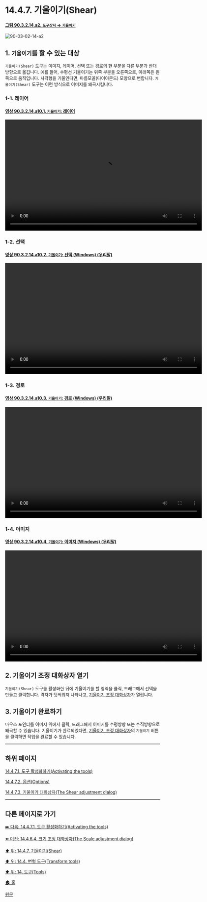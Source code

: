 # 14.4.7. 기울이기(Shear)

<a id="90-03-02-14-a2"></a>

#### [그림 90.3.2.14.a2. `도구상자` → `기울이기`](./90-03-02-14-shear.md#90-03-02-14-a2)
![90-03-02-14-a2](https://github.com/wonder13662/gimp/assets/15767104/00c29967-ab01-418f-9a96-44a4d4f306a5)

<a id="14-04-07-s1"></a>

## 1. `기울이기`를 할 수 있는 대상
`기울이기(Shear)` 도구는 이미지, 레이어, 선택 또는 경로의 한 부분을 다른 부분과 반대 방향으로 옮깁니다. 예를 들어, 수평선 기울이기는 위쪽 부분을 오른쪽으로, 아래쪽은 왼쪽으로 움직입니다. 사각형을 기울인다면, 마름모꼴(다이아몬드) 모양으로 변합니다. `기울이기(Shear)` 도구는 이런 방식으로 이미지를 왜곡시킵니다.

<a id="14-04-07-s1-01"></a>

### 1-1. 레이어

<a id="90-03-02-14-a10-01"></a>

#### [영상 90.3.2.14.a10.1. `기울이기`: 레이어](./90-03-02-14-shear.md#90-03-02-14-a10-01)
<video controls="controls" width="640" height="360" src="https://github.com/wonder13662/gimp/assets/15767104/4e04a3f5-dc70-4008-bf1a-3d604a8a3f98"></video>

<a id="14-04-07-s1-02"></a>

### 1-2. 선택

<a id="90-03-02-14-a10-02"></a>

#### [영상 90.3.2.14.a10.2. `기울이기`: 선택 (Windows) (우리말)](./90-03-02-14-shear.md#90-03-02-14-a10-02)
<video controls="controls" width="640" height="360" src="https://github.com/wonder13662/gimp/assets/15767104/0b84917b-9219-424f-8d4d-9e0ef05f0dc6"></video>

<a id="14-04-07-s1-03"></a>

### 1-3. 경로

<a id="90-03-02-14-a10-03"></a>

#### [영상 90.3.2.14.a10.3. `기울이기`: 경로 (Windows) (우리말)](./90-03-02-14-shear.md#90-03-02-14-a10-03)
<video controls="controls" width="640" height="360" src="https://github.com/wonder13662/gimp/assets/15767104/f1553011-f234-4a57-9161-7dc14898434c"></video>

<a id="14-04-07-s1-04"></a>

### 1-4. 이미지

<a id="90-03-02-14-a10-04"></a>

#### [영상 90.3.2.14.a10.4. `기울이기`: 이미지 (Windows) (우리말)](./90-03-02-14-shear.md#90-03-02-14-a10-04)
<video controls="controls" width="640" height="360" src="https://github.com/wonder13662/gimp/assets/15767104/8a30e91c-a8c7-4a53-9d94-0a56361eb4d4"></video>

<a id="14-04-07-s2"></a>

## 2. 기울이기 조정 대화상자 열기
`기울이기(Shear)` 도구를 활성화한 뒤에 기울이기를 할 영역을 클릭, 드래그해서 선택을 만들고 클릭합니다. 격자가 덧씌워져 나타나고, [기울이기 조정 대화상자](./14-04-07-03-shear_adjustment_dialog.md)가 열립니다.

<a id="14-04-07-s3"></a>

## 3. 기울이기 완료하기
마우스 포인터를 이미지 위에서 클릭, 드래그해서 이미지를 수평방향 또는 수직방향으로 왜곡할 수 있습니다. 기울이기가 완료되었다면, [기울이기 조정 대화상자](./14-04-07-03-shear_adjustment_dialog.md)의 `기울이기` 버튼을 클릭하면 작업을 완료할 수 있습니다.

***

## 하위 페이지

[14.4.7.1. 도구 활성화하기(Activating the tools)](./14-04-07-01-activating_the_tool.md)

[14.4.7.2. 옵션(Options)](./14-04-07-02-options.md)

[14.4.7.3. 기울이기 대화상자(The Shear adjustment dialog)](./14-04-07-03-shear_adjustment_dialog.md)

***

## 다른 페이지로 가기

[➡️ 다음: 14.4.7.1. 도구 활성화하기(Activating the tools)](./14-04-07-01-activating_the_tool.md)

[⬅️ 이전: 14.4.6.4. 크기 조정 대화상자(The Scale adjustment dialog)](./14-04-06-04-scale_adjustment_dialog.md)

[⬆️ 위: 14.4.7. 기울이기(Shear)](./14-04-07-00-shear.md)

[⬆️ 위: 14.4. 변형 도구(Transform tools)](./14-04-00-transform-tools.md)

[⬆️ 위: 14. 도구(Tools)](./14-00-tools.md)

[🏠 홈](./00-home.md)

[원문](https://docs.gimp.org/2.10/ko/gimp-tool-shear.html)